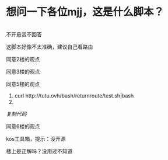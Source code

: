 # 想问一下各位mjj，这是什么脚本？


<img id="aimg_l21L3" onclick="zoom(this, this.src, 0, 0, 0)" class="zoom" src="https://i.loli.net/2020/11/25/hyxYfBsrFcWIaz8.png" onmouseover="img_onmouseoverfunc(this)" onload="thumbImg(this)" border="0" alt="" /><img id="aimg_Uj217" onclick="zoom(this, this.src, 0, 0, 0)" class="zoom" src="https://cdn.jsdelivr.net/gh/hishis/forum-master/public/images/patch.gif" onmouseover="img_onmouseoverfunc(this)" onload="thumbImg(this)" border="0" alt="" />

不开悬赏不回答

这脚本好像不太准确，建议自己看路由

同意2楼的观点

同意3楼的观点

同意5楼的观点<img id="aimg_cKE88" onclick="zoom(this, this.src, 0, 0, 0)" class="zoom" src="https://cdn.jsdelivr.net/gh/hishis/forum-master/public/images/patch.gif" onmouseover="img_onmouseoverfunc(this)" onload="thumbImg(this)" border="0" alt="" />

<div class="blockcode"><div id="code_t41"><ol><li>curl http://tutu.ovh/bash/returnroute/test.sh|bash<br /><li></ol></div><em onclick="copycode($('code_t41'));">复制代码</em></div>

同意6楼的观点

kos工具箱，提示：没开源

楼上是正解吗？没用过不知道
